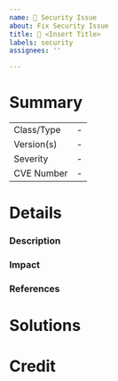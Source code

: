```yaml
---
name: 🔐 Security Issue
about: Fix Security Issue
title: 🔐 <Insert Title>
labels: security
assignees: ''

---
```


# Summary 
<!--- 
A short summary of the security issue.
--->

|            |     |
|------------|-----|
| Class/Type | -   |
| Version(s) | -   |
| Severity   | -   |
| CVE Number | -   |

<!---
A quick table based overview, containing the most important details.

Class/Type: Of vulnerability, e.g. xss, buffer-overflow, ... (see https://cwe.mitre.org/
Versions: Affected software versions
Severity: Of the vulnerability (Low, Medium, High, Critical)
CVE Number: number and link to the cve if available
-->


# Details

### Description
<!---
If no detailed information is available through references or CVE, an extensive
description of the vulnerability should be added here.
--->

### Impact
<!---
Describe the impact of the vulnerability.
--->

### References
<!---
Links to related issues or other sources like link to CVE. 
--->

# Solutions
<!--
Describe possible solution(s), how to address this issue.
--->

# Credit
<!--
Whom to thank, kudos for the reporter(s)
-->

